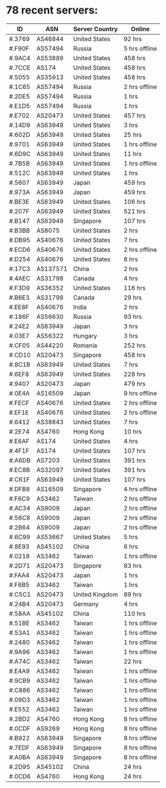 # 78 recent servers:

| ID | ASN | Server Country | Online |
| ------ | ------ | ------ | ------ |
| #.3769 | AS46844 | United States | 92 hrs |
| #.F90F | AS57494 | Russia | 5 hrs offline |
| #.9AC4 | AS53889 | United States | 458 hrs |
| #.7CCE | AS174 | United States | 458 hrs |
| #.5055 | AS35913 | United States | 458 hrs |
| #.1C65 | AS57494 | Russia | 2 hrs offline |
| #.2DE5 | AS57494 | Russia | 1 hrs |
| #.E1D5 | AS57494 | Russia | 1 hrs |
| #.E702 | AS20473 | United States | 457 hrs |
| #.14D9 | AS63949 | United States | 3 hrs |
| #.602D | AS63949 | United States | 25 hrs |
| #.9701 | AS63949 | United States | 1 hrs offline |
| #.6D9C | AS63949 | United States | 11 hrs |
| #.7B5B | AS63949 | United States | 1 hrs offline |
| #.512C | AS63949 | United States | 1 hrs |
| #.5607 | AS63949 | Japan | 459 hrs |
| #.973A | AS63949 | Japan | 459 hrs |
| #.BE3E | AS63949 | United States | 106 hrs |
| #.207F | AS63949 | United States | 521 hrs |
| #.B147 | AS63949 | Singapore | 107 hrs |
| #.B3BB | AS8075 | United States | 2 hrs |
| #.DB95 | AS40676 | United States | 7 hrs |
| #.ECD6 | AS40676 | United States | 2 hrs offline |
| #.D254 | AS40676 | United States | 8 hrs |
| #.17C3 | AS137571 | China | 2 hrs |
| #.4AEC | AS31798 | Canada | 4 hrs |
| #.F3D9 | AS36352 | United States | 116 hrs |
| #.B6E3 | AS31798 | Canada | 29 hrs |
| #.EE8F | AS40676 | India | 2 hrs |
| #.186F | AS56630 | Russia | 93 hrs |
| #.24E2 | AS63949 | Japan | 3 hrs |
| #.03E7 | AS56322 | Hungary | 3 hrs |
| #.CF05 | AS44220 | Romania | 252 hrs |
| #.CD10 | AS20473 | Singapore | 458 hrs |
| #.8C1B | AS63949 | United States | 7 hrs |
| #.6EF8 | AS63949 | United States | 228 hrs |
| #.9407 | AS20473 | Japan | 479 hrs |
| #.0E4A | AS16509 | Japan | 9 hrs offline |
| #.FECF | AS40676 | United States | 2 hrs offline |
| #.EF1E | AS40676 | United States | 2 hrs offline |
| #.6412 | AS38843 | United States | 7 hrs |
| #.2E74 | AS4760 | Hong Kong | 10 hrs |
| #.E6AF | AS174 | United States | 4 hrs |
| #.4F1F | AS174 | United States | 107 hrs |
| #.A6DB | AS7203 | United States | 391 hrs |
| #.EC8B | AS32097 | United States | 391 hrs |
| #.C61F | AS63949 | United States | 107 hrs |
| #.DFB8 | AS16509 | Singapore | 4 hrs offline |
| #.F6C9 | AS3462 | Taiwan | 2 hrs offline |
| #.AC34 | AS9009 | Japan | 2 hrs offline |
| #.56C8 | AS9009 | Japan | 2 hrs offline |
| #.2B64 | AS9009 | Japan | 2 hrs offline |
| #.6C99 | AS53667 | United States | 5 hrs |
| #.8E93 | AS45102 | China | 6 hrs |
| #.0218 | AS3462 | Taiwan | 1 hrs offline |
| #.2D71 | AS20473 | Singapore | 83 hrs |
| #.FAA4 | AS20473 | Japan | 1 hrs |
| #.F6B5 | AS3462 | Taiwan | 1 hrs |
| #.C5C1 | AS20473 | United Kingdom | 89 hrs |
| #.24B4 | AS20473 | Germany | 4 hrs |
| #.58AA | AS45102 | China | 110 hrs |
| #.51BE | AS3462 | Taiwan | 1 hrs offline |
| #.53A1 | AS3462 | Taiwan | 1 hrs offline |
| #.2480 | AS3462 | Taiwan | 1 hrs offline |
| #.9A96 | AS3462 | Taiwan | 1 hrs offline |
| #.A74C | AS3462 | Taiwan | 22 hrs |
| #.E4A9 | AS3462 | Taiwan | 1 hrs offline |
| #.9CB9 | AS3462 | Taiwan | 1 hrs offline |
| #.C886 | AS3462 | Taiwan | 1 hrs offline |
| #.09D3 | AS3462 | Taiwan | 1 hrs offline |
| #.E552 | AS3462 | Taiwan | 1 hrs offline |
| #.2BD2 | AS4760 | Hong Kong | 8 hrs offline |
| #.0CDF | AS9269 | Hong Kong | 8 hrs offline |
| #.B922 | AS63949 | Singapore | 8 hrs offline |
| #.7EDF | AS63949 | Singapore | 8 hrs offline |
| #.A0BA | AS63949 | Singapore | 8 hrs offline |
| #.2D95 | AS45102 | China | 24 hrs |
| #.0CD6 | AS4760 | Hong Kong | 24 hrs |

